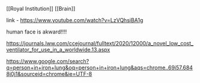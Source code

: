 [[Royal Institution]] [[Brain]]  

link - https://www.youtube.com/watch?v=LzVQhsiBA1g

human face is akward!!!!

https://journals.lww.com/ccejournal/fulltext/2020/12000/a_novel_low_cost_ventilator_for_use_in_a_worldwide.13.aspx

https://www.google.com/search?q=person+in+iron+lung&oq=person+in+iron+lung&aqs=chrome..69i57.6848j0j1&sourceid=chrome&ie=UTF-8





